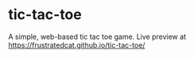 # tic-tac-toe

A simple, web-based tic tac toe game. Live preview at https://frustratedcat.github.io/tic-tac-toe/
